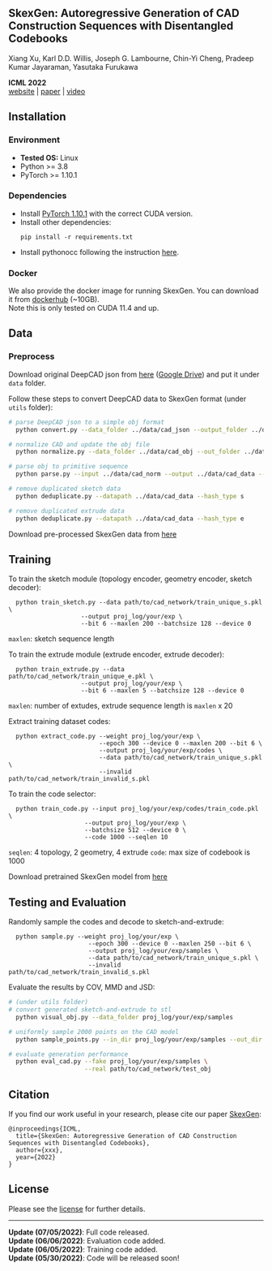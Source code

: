 ## SkexGen: Autoregressive Generation of CAD Construction Sequences with Disentangled Codebooks

Xiang Xu, Karl D.D. Willis, Joseph G. Lambourne, Chin-Yi Cheng, Pradeep Kumar Jayaraman, Yasutaka Furukawa

**ICML 2022**  
[website](https://samxuxiang.github.io/skexgen/index.html) | [paper]() | [video]()


## Installation

### Environment
* **Tested OS:** Linux
* Python >= 3.8
* PyTorch >= 1.10.1

### Dependencies
* Install [PyTorch 1.10.1](https://pytorch.org/get-started/previous-versions/) with the correct CUDA version.
* Install other dependencies:
    ```
    pip install -r requirements.txt
    ```
* Install pythonocc following the instruction [here](https://github.com/tpaviot/pythonocc-core).

### Docker
We also provide the docker image for running SkexGen. You can download it from [dockerhub](https://hub.docker.com/r/samxuxiang/skexgen) (~10GB). \
Note this is only tested on CUDA 11.4 and up. 

 
## Data

### Preprocess
Download original DeepCAD json from [here](https://github.com/ChrisWu1997/DeepCAD) ([Google Drive](https://drive.google.com/drive/folders/1mSJBZjKC-Z5I7pLPTgb4b5ZP-Y6itvGG)) and put it under `data` folder.

Follow these steps to convert DeepCAD data to SkexGen format (under `utils` folder):
```bash
# parse DeepCAD json to a simple obj format 
  python convert.py --data_folder ../data/cad_json --output_folder ../data/cad_obj

# normalize CAD and update the obj file
  python normalize.py --data_folder ../data/cad_obj --out_folder ../data/cad_norm

# parse obj to primitive sequence 
  python parse.py --input ../data/cad_norm --output ../data/cad_data --bit 6

# remove duplicated sketch data
  python deduplicate.py --datapath ../data/cad_data --hash_type s

# remove duplicated extrude data
  python deduplicate.py --datapath ../data/cad_data --hash_type e
```

Download pre-processed SkexGen data from [here](https://drive.google.com/file/d/1so_CCGLIhqGEDQxMoiR--A4CQk4MjuOp/view?usp=sharing)



## Training

To train the sketch module (topology encoder, geometry encoder, sketch decoder):
  ```
    python train_sketch.py --data path/to/cad_network/train_unique_s.pkl \
                      --output proj_log/your/exp \
                      --bit 6 --maxlen 200 --batchsize 128 --device 0
  ```
  `maxlen`: sketch sequence length

To train the extrude module (extrude encoder, extrude decoder):
  ```
    python train_extrude.py --data path/to/cad_network/train_unique_e.pkl \
                      --output proj_log/your/exp \
                      --bit 6 --maxlen 5 --batchsize 128 --device 0
  ```
  `maxlen`: number of extudes, extrude sequence length is `maxlen` x 20


Extract training dataset codes:
  ```
    python extract_code.py --weight proj_log/your/exp \
                           --epoch 300 --device 0 --maxlen 200 --bit 6 \
                           --output proj_log/your/exp/codes \
                           --data path/to/cad_network/train_unique_s.pkl \
                           --invalid path/to/cad_network/train_invalid_s.pkl 
  ```

To train the code selector: 
  ```
    python train_code.py --input proj_log/your/exp/codes/train_code.pkl \
                       --output proj_log/your/exp \
                       --batchsize 512 --device 0 \
                       --code 1000 --seqlen 10
  ```
  `seqlen`: 4 topology, 2 geometry, 4 extrude 
  `code`: max size of codebook is 1000

Download pretrained SkexGen model from [here]()


## Testing and Evaluation
Randomly sample the codes and decode to sketch-and-extrude: 
  ```
    python sample.py --weight proj_log/your/exp \
                        --epoch 300 --device 0 --maxlen 250 --bit 6 \
                        --output proj_log/your/exp/samples \
                        --data path/to/cad_network/train_unique_s.pkl \
                        --invalid path/to/cad_network/train_invalid_s.pkl 
  ```

Evaluate the results by COV, MMD and JSD:
```bash
# (under utils folder)
# convert generated sketch-and-extrude to stl 
  python visual_obj.py --data_folder proj_log/your/exp/samples

# uniformly sample 2000 points on the CAD model
  python sample_points.py --in_dir proj_log/your/exp/samples --out_dir pcd

# evaluate generation performance 
  python eval_cad.py --fake proj_log/your/exp/samples \
                     --real path/to/cad_network/test_obj
```


## Citation
If you find our work useful in your research, please cite our paper [SkexGen](https://samxuxiang.github.io/skexgen):
```
@inproceedings{ICML,
  title={SkexGen: Autoregressive Generation of CAD Construction Sequences with Disentangled Codebooks},
  author={xxx},
  year={2022}
}
```

## License
Please see the [license](LICENSE) for further details.

---
**Update (07/05/2022)**: Full code released.\
**Update (06/06/2022)**: Evaluation code added.\
**Update (06/05/2022)**: Training code added.\
**Update (05/30/2022)**: Code will be released soon!
